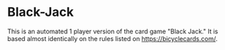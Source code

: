 # Black-Jack
This is an automated 1 player version of the card game "Black Jack." It is based almost identically on the rules listed on https://bicyclecards.com/.
